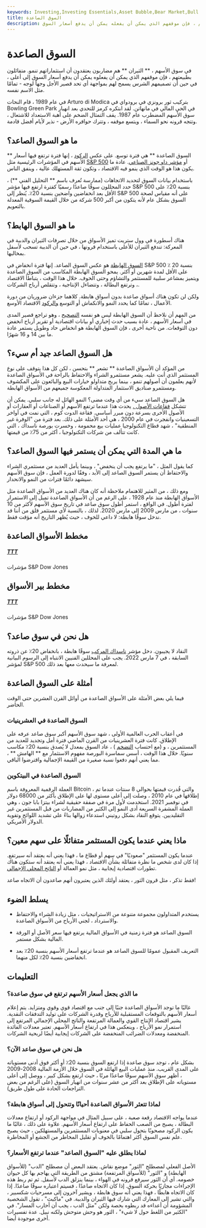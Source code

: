 ```yaml
---
keywords: Investing,Investing Essentials,Asset Bubble,Bear Market,Bull Market,Prices,Stock Market,Crypto
title: السوق الصاعدة
description: في سوق الأسهم ، يعتبر المضاربون على الثيران مضاربين يعتقدون أن استثماراتهم تنمو. متفائلون بطبيعتهم ، فإن موقفهم الذي يمكن أن يفعله يمكن أن يدفع أسعار السوق
---
```


# السوق الصاعدة
في سوق الأسهم ، ** الثيران ** هم مضاربون يعتقدون أن استثماراتهم تنمو. متفائلون بطبيعتهم ، فإن موقفهم الذي يمكن أن يفعلوه يمكن أن يدفع أسعار السوق إلى أعلى ، في حين أن تصميمهم الشرس يسمح لهم بمواجهة أي تحد قصير الأجل وجهاً لوجه - تمامًا مثل الاسم نفسه.

في عام 1989 ، قام النحات Arturo di Modica بتركيب ثور برونزي في برودواي في Bowling Green Park في الحي المالي في مانهاتن. لقد ابتكره كرمز للتحدي بعد انهيار سوق الأسهم المضطرب عام 1987. يقف التمثال الضخم على أهبة الاستعداد للاشتعال ، وتتجه قرونه نحو السماء ، ويتسع موقفه ، وتترك حوافره الأرض - نذير لأيام أفضل قادمة.

## ما هو السوق الصاعد؟

** السوق الصاعدة ** هي فترة توسع. على عكس [الركود](/recession) ، إنها فترة ترتفع فيها أسعار الأسهم في المؤشرات الرئيسية مثل [S&P 500](/sp500) أو [مؤشر داو جونز الصناعي](/djia). عادة ما يكون هذا هو الوقت الذي ينمو فيه الاقتصاد ، وتكون ثقة المستهلك عالية ، وينفق الناس.

باستخدام بيانات السوق لتحديد الاتجاهات (ممارسة تُعرف باسم ** التحليل الفني **) ، حدد المحللون سوقًا صاعدًا رسميًا كفترة ارتفع فيها مؤشر S&P 500 بنسبة 20٪ على الأقل بعد انخفاضين واضحين بنسبة 20٪. يُنظر إلى S&P 500 على أنه مقياس لصحة السوق بشكل عام لأنه يتكون من أكبر 500 شركة من خلال القيمة السوقية المعدلة بالتعويم.

## ما هو السوق الهابط؟

هناك أسطورة في وول ستريت تميز الأسواق من خلال تصرفات الثيران والدببة في المعركة: تندفع الثيران للأعلى باستخدام قرونها ، في حين أن الدببة تسحب لأسفل بمخالبها.

[السوق الهابطة](/bearmarket) هو عكس السوق الصاعد. إنها فترة انخفاض في S&P 500 بنسبة 20 ٪ على الأقل لمدة شهرين أو أكثر. يمحو السوق الهابطة المكاسب من السوق الصاعدة ويتميز بمشاعر سلبية للمستثمر والتشاؤم وحتى الخوف. خلال هذا الوقت ، يتباطأ الاقتصاد ، وترتفع البطالة ، وتتضاءل الإنتاجية ، وتتقلص أرباح الشركات.

ولكن لن تكون هناك أسواق صاعدة بدون أسواق هابطة. كلاهما جزءان ضروريان من دورة الأعمال ، تمامًا كما يحدد النمو والانكماش أو التوسع [والركود](/recession) الاقتصاد الأوسع.

من المهم أن نلاحظ أن السوق الهابطة ليس هو نفسه [التصحيح](/market-correction) ، وهو تراجع قصير المدى في أسعار الأسهم ، عادة بسبب حدث إخباري أو بيانات اقتصادية أو تقرير أرباح انخفض دون التوقعات. من ناحية أخرى ، فإن السوق الهابطة هو انخفاض حاد وطويل يستمر عادة ما بين 14 و 16 شهرًا.

## هل السوق الصاعد جيد أم سيء؟

من المؤكد أن الأسواق الصاعدة ** تشعر ** بتحسن ، لكن كل هذا يتوقف على نوع المستثمر الذي أنت عليه. يشعر مستثمرو الشراء والاحتفاظ بالراحة في الأسواق الصاعدة لأنهم يعلمون أن أصولهم تنمو ، بينما يربح متداولو خيارات البيع والبائعون على المكشوف ومستثمرو صناديق الاستثمار المتداولة المعكوسة جميعهم من الأسواق الهابطة.

هل السوق الصاعد سيء من أي وقت مضى؟ النمو الهائل له جانب سلبي. يمكن أن تتشكل [فقاعات الأصول .](/bubble) يحدث هذا عندما ترتفع الأسهم أو الصناعات أو العقارات أو الأصول الأخرى بسرعة دون مبرر أساسي. فقاعة الدوت كوم ، التي نمت في أواخر التسعينيات وانفجرت في عام 2000 ، هي أحد الأمثلة على ذلك. بعد فترة من "الوفرة غير المنطقية" ، شهد قطاع التكنولوجيا عمليات بيع محمومة ، وخسرت بورصة ناسداك ، التي كانت تتألف من شركات التكنولوجيا ، أكثر من 75٪ من قيمتها.

## ما هي المدة التي يمكن أن يستمر فيها السوق الصاعد؟

كما يقول المثل ، "ما يرتفع يجب أن ينخفض" ، وبينما يأمل العديد من مستثمري الشراء والاحتفاظ أن يستمر السوق الصاعد إلى الأبد ، وفقًا لدورة العمل ، فإن سوق الأسهم سيشهد دائمًا فترات من النمو والانحدار.

ومع ذلك ، من المثير للاهتمام ملاحظة أنه كان هناك العديد من الأسواق الصاعدة مثل الأسواق الهابطة منذ عام 1928 ، على الرغم من أن الأسواق الصاعدة تميل إلى الاستمرار لفترة أطول. في الواقع ، استمر أطول سوق صاعد في تاريخ سوق الأسهم لأكثر من 10 سنوات ، من مارس 2009 إلى مارس 2020. لذلك ، بالنسبة لأي مستثمر قلق من أننا قد ندخل سوقًا هابطة: لا داعي للخوف ، حيث يُظهر التاريخ أنه مؤقت فقط.

## مخطط الأسواق الصاعدة

<h5> <a href=""> TTT </a> </h5>

مؤشرات S&P Dow Jones

## مخطط بير الأسواق

<h5> <a href=""> TTT </a> </h5>

مؤشرات S&P Dow Jones

## هل نحن في سوق صاعد؟

النقاد لا يجيبون. دخل مؤشر [ناسداك المركب](/nasdaqcompositeindex) سوقًا هابطة ، بانخفاض 20٪ عن ذروته السابقة ، في 7 مارس 2022. يجب على المحللين الفنيين الانتباه إلى الرسوم البيانية لمؤشر S&P 500 لمعرفة ما سيحدث معها بعد ذلك.

## أمثلة على السوق الصاعدة

فيما يلي بعض الأمثلة على الأسواق الصاعدة من أوائل القرن العشرين حتى الوقت الحاضر.

### السوق الصاعدة في العشرينيات

في أعقاب الحرب العالمية الأولى ، شهد سوق الأسهم أكبر سوق صاعد عرفه على الإطلاق. كانت فترة العشرينيات من القرن الماضي فترة أمل وتجديد للعديد من المستثمرين ، و (مع احتساب [التضخم](/inflation) ) ، عاد السوق بمعدل لا يُصدق بنسبة 20٪ مكاسب سنويًا. خلال هذا الوقت ، أسس سماسرة البورصة مفهوم الاستثمار مع ** الهامش ** ، مما يعني أنهم دفعوا نسبة صغيرة من القيمة الإجمالية واقترضوا الباقي.

### السوق الصاعدة في البيتكوين

العملة الرقمية المعروفة باسم Bitcoin ، والتي قُدرت قيمتها بحوالي 8 سنتات عندما تم إطلاقها في عام 2010 ، وصلت إلى أعلى مستوى لها على الإطلاق بأكثر من 68000 دولار في نوفمبر 2021. استخدمت لأول مرة في صفقة حقيقية لشراء بيتزا بابا جون ، وهي العملة المشفرة السريعة أدى النمو إلى الكثير من المضاربات من قبل المستثمرين غير التقليديين. يتوقع النقاد بشكل روتيني استدعاء زوالها بناءً على تشديد اللوائح وتقوية الدولار الأمريكي.

## ماذا يعني عندما يكون المستثمر متفائلًا على سهم معين؟

عندما يكون المستثمر "صعوديًا" في سهم أو قطاع ما ، فهذا يعني أنه يعتقد أنه سيرتفع. إذا كان لدى شخص ما نظرة متفائلة بشأن الاقتصاد ، فهذا يعني أنه يعتقد أنه ستكون هناك تطورات اقتصادية إيجابية ، مثل نمو العمالة أو [الناتج المحلي الإجمالي](/gdp).

فقط تذكر ، مثل قرون الثور ، يعتقد أولئك الذين يعتبرون أنهم صاعدون أن الاتجاه صاعد!

## يسلط الضوء

- يستخدم المتداولون مجموعة متنوعة من الاستراتيجيات ، مثل زيادة الشراء والاحتفاظ والاسترداد ، لجني الأرباح من الأسواق الصاعدة.

- السوق الصاعد هو فترة زمنية في الأسواق المالية يرتفع فيها سعر الأصل أو الورقة المالية بشكل مستمر.

- التعريف المقبول عمومًا للسوق الصاعد هو عندما ترتفع أسعار الأسهم بنسبة 20٪ بعد انخفاضين بنسبة 20٪ لكل منهما.

## التعليمات

### ما الذي يجعل أسعار الأسهم ترتفع في سوق صاعدة؟

غالبًا ما توجد الأسواق الصاعدة جنبًا إلى جنب مع اقتصاد قوي وقوي ومتزايد. يتم إعلام أسعار الأسهم بالتوقعات المستقبلية للأرباح وقدرة الشركات على توليد التدفقات النقدية. يشير اقتصاد الإنتاج القوي والعمالة المرتفعة والناتج المحلي الإجمالي المرتفع إلى استمرار نمو الأرباح ، وينعكس هذا في ارتفاع أسعار الأسهم. تعتبر معدلات الفائدة المنخفضة ومعدلات الضرائب المنخفضة على الشركات إيجابية أيضًا لربحية الشركات.

### هل نحن في سوق صاعد الآن؟

بشكل عام ، توجد سوق صاعدة إذا ارتفع السوق بنسبة 20٪ أو أكثر فوق أدنى مستوياته على المدى القريب. منذ عمليات البيع الهائلة في السوق خلال الأزمة المالية 2008-2009 ، أظهر سوق الأسهم سوقًا صاعدًا مرنًا ، حيث ارتفع بشكل كبير ، ووصل إلى أعلى مستوياته على الإطلاق بعد أكثر من عشر سنوات من انهيار السوق (على الرغم من بعض التراجعات الحادة على طول طريق).

### لماذا تتعثر الأسواق الصاعدة أحيانًا وتتحول إلى أسواق هابطة؟

عندما يواجه الاقتصاد رقعة صعبة ، على سبيل المثال في مواجهة الركود أو ارتفاع معدلات البطالة ، يصبح من الصعب الحفاظ على ارتفاع أسعار الأسهم. علاوة على ذلك ، غالبًا ما يكون الركود مصحوبًا بتحول سلبي في معنويات المستثمرين والمستهلكين ، حيث يصبح علم نفس السوق أكثر اهتمامًا بالخوف أو تقليل المخاطر من الجشع أو المخاطرة.

### لماذا يطلق عليه "السوق الصاعد" عندما ترتفع الأسعار؟

الأصل الفعلي لمصطلح "الثور" موضع نقاش. يعتقد البعض أن مصطلح "الدب" (للأسواق الهابطة) و "الثور" (للأسواق المرتفعة) مشتق من الطريقة التي يهاجم بها كل حيوان خصومه. أي أن الثور سيرفع قرونه في الهواء ، بينما ينزلق الدب لأسفل. ثم تم ربط هذه الإجراءات مجازيًا بحركة السوق. إذا كان الاتجاه صاعدًا ، فسيتم اعتباره سوقًا صاعدًا. إذا كان الاتجاه هابطًا ، فهذا يعني أنه سوق هابطة ، ويشير آخرون إلى مسرحيات شكسبير ، والتي تشير إلى المعارك التي شارك فيها الثيران والدببة. في "ماكبث" ، تقول الشخصية المشؤومة أن أعداءه قد ربطوه بحصة ولكن "مثل الدب ، يجب أن أحارب المسار". في "الكثير من اللغط حول لا شيء" ، الثور هو وحش متوحش ولكنه نبيل. عدة تفسيرات أخرى موجودة أيضا.

